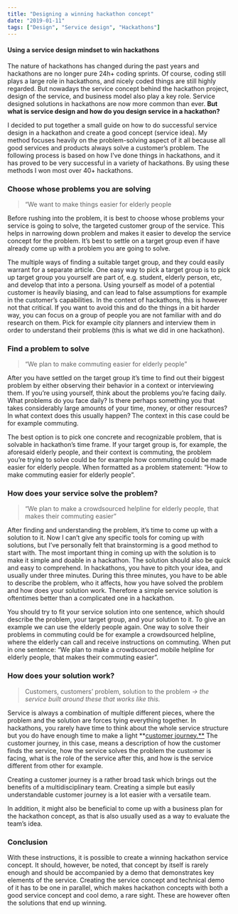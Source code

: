 ```yaml
---
title: "Designing a winning hackathon concept"
date: "2019-01-11"
tags: ["Design", "Service design", "Hackathons"]
---
```


#### Using a service design mindset to win hackathons

The nature of hackathons has changed during the past years and hackathons are no longer pure 24h+ coding sprints. Of course, coding still plays a large role in hackathons, and nicely coded things are still highly regarded. But nowadays the service concept behind the hackathon project, design of the service, and business model also play a key role. Service designed solutions in hackathons are now more common than ever. **But what is service design and how do you design service in a hackathon?**

I decided to put together a small guide on how to do successful service design in a hackathon and create a good concept (service idea). My method focuses heavily on the problem-solving aspect of it all because all good services and products always solve a customer’s problem. The following process is based on how I've done things in hackathons, and it has proved to be very successful in a variety of hackathons. By using these methods I won most over 40+ hackathons.

### Choose whose problems you are solving

> “We want to make things easier for elderly people

Before rushing into the problem, it is best to choose whose problems your service is going to solve, the targeted customer group of the service. This helps in narrowing down problem and makes it easier to develop the service concept for the problem. It’s best to settle on a target group even if have already come up with a problem you are going to solve.

The multiple ways of finding a suitable target group, and they could easily warrant for a separate article. One easy way to pick a target group is to pick up target group you yourself are part of, e.g. student, elderly person, etc, and develop that into a persona. Using yourself as model of a potential customer is heavily biasing, and can lead to false assumptions for example in the customer’s capabilities. In the context of hackathons, this is however not that critical. If you want to avoid this and do the things in a bit harder way, you can focus on a group of people you are not familiar with and do research on them. Pick for example city planners and interview them in order to understand their problems (this is what we did in one hackathon).

### Find a problem to solve

> “We plan to make commuting easier for elderly people”

After you have settled on the target group it’s time to find out their biggest problem by either observing their behavior in a context or interviewing them. If you’re using yourself, think about the problems you’re facing daily. What problems do you face daily? Is there perhaps something you that takes considerably large amounts of your time, money, or other resources? In what context does this usually happen? The context in this case could be for example commuting.

The best option is to pick one concrete and recognizable problem, that is solvable in hackathon’s time frame. If your target group is, for example, the aforesaid elderly people, and their context is commuting, the problem you’re trying to solve could be for example how commuting could be made easier for elderly people. When formatted as a problem statement: “How to make commuting easier for elderly people”.

### How does your service solve the problem?

> “We plan to make a crowdsourced helpline for elderly people, that makes their commuting easier”

After finding and understanding the problem, it’s time to come up with a solution to it. Now I can’t give any specific tools for coming up with solutions, but I’ve personally felt that brainstorming is a good method to start with. The most important thing in coming up with the solution is to make it simple and doable in a hackathon. The solution should also be quick and easy to comprehend. In hackathons, you have to pitch your idea, and usually under three minutes. During this three minutes, you have to be able to describe the problem, who it affects, how you have solved the problem and how does your solution work. Therefore a simple service solution is oftentimes better than a complicated one in a hackathon.

You should try to fit your service solution into one sentence, which should describe the problem, your target group, and your solution to it. To give an example we can use the elderly people again. One way to solve their problems in commuting could be for example a crowdsourced helpline, where the elderly can call and receive instructions on commuting. When put in one sentence: “We plan to make a crowdsourced mobile helpline for elderly people, that makes their commuting easier”.

### How does your solution work?

> Customers, customers’ problem, solution to the problem _→ the service built around these that works like this._

Service is always a combination of multiple different pieces, where the problem and the solution are forces tying everything together. In hackathons, you rarely have time to think about the whole service structure but you do have enough time to make a light **[customer journey.**](https://www.smashingmagazine.com/2015/01/all-about-customer-journey-mapping/) The customer journey, in this case, means a description of how the customer finds the service, how the service solves the problem the customer is facing, what is the role of the service after this, and how is the service different from other for example.

Creating a customer journey is a rather broad task which brings out the benefits of a multidisciplinary team. Creating a simple but easily understandable customer journey is a lot easier with a versatile team.

In addition, it might also be beneficial to come up with a business plan for the hackathon concept, as that is also usually used as a way to evaluate the team’s idea.

### Conclusion

With these instructions, it is possible to create a winning hackathon service concept. It should, however, be noted, that concept by itself is rarely enough and should be accompanied by a demo that demonstrates key elements of the service. Creating the service concept and technical demo of it has to be one in parallel, which makes hackathon concepts with both a good service concept and cool demo, a rare sight. These are however often the solutions that end up winning.
